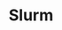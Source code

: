 ---
description: HPC compatibility
shortname: slurm
timestamp: Fri, 04 Feb 2022 17:09:41 GMT
title: Slurm
tool/software: Slurm
uuid: a7130f2d-1137-4230-8551-d9e5f691cd70
website_link: https://github.com/PySlurm/pyslurm
---